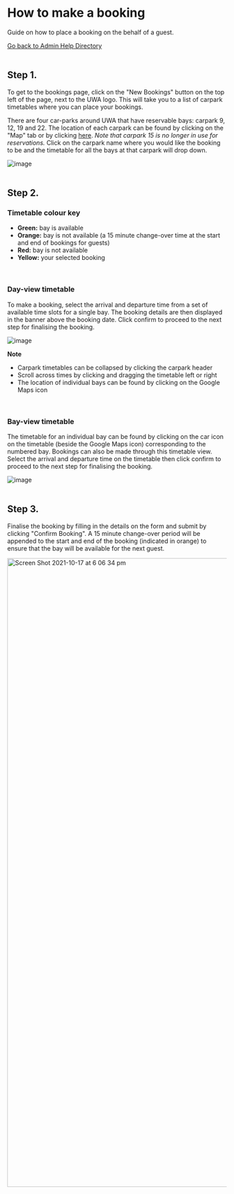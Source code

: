 # How to make a booking
Guide on how to place a booking on the behalf of a guest. 

[Go back to Admin Help Directory](https://thomcleary.github.io/cits3200-unipark-booking/admin_directory)
<br><br>

## Step 1.

To get to the bookings page, click on the "New Bookings" button on the top left of the page, next to the UWA logo. This will take you to a list of carpark timetables where you can place your bookings. 

There are four car-parks around UWA that have reservable bays: carpark 9, 12, 19 and 22. The location of each carpark can be found by clicking on the "Map" tab or by clicking [here](https://user-images.githubusercontent.com/88474382/137065444-b87ecfaa-c6ed-447b-b4d2-4f203ae4bb74.png). *Note that carpark 15 is no longer in use for reservations.* Click on the carpark name where you would like the booking to be and the timetable for all the bays at that carpark will drop down.

![image](https://user-images.githubusercontent.com/88474382/137627947-271d15f1-1153-4b41-9a62-08c0a5151ba3.png)
<br><br>

## Step 2.

### Timetable colour key
- **Green:** bay is available
- **Orange:** bay is not available (a 15 minute change-over time at the start and end of bookings for guests)
- **Red:** bay is not available
- **Yellow:** your selected booking
<br>

### Day-view timetable
To make a booking, select the arrival and departure time from a set of available time slots for a single bay. The booking details are then displayed in the banner above the booking date. Click confirm to proceed to the next step for finalising the booking.

![image](https://user-images.githubusercontent.com/88474382/137628267-0218113b-1f86-4b85-a0c5-99b9565c7c70.png)

**Note**
- Carpark timetables can be collapsed by clicking the carpark header
- Scroll across times by clicking and dragging the timetable left or right
- The location of individual bays can be found by clicking on the Google Maps icon
<br>

### Bay-view timetable

The timetable for an individual bay can be found by clicking on the car icon on the timetable (beside the Google Maps icon) corresponding to the numbered bay. Bookings can also be made through this timetable view. Select the arrival and departure time on the timetable then click confirm to proceed to the next step for finalising the booking.

![image](https://user-images.githubusercontent.com/88474382/137628269-5541a848-35e6-46dd-984d-d68b48fa1d0b.png)
<br><br>

## Step 3.

Finalise the booking by filling in the details on the form and submit by clicking "Confirm Booking". A 15 minute change-over period will be appended to the start and end of the booking (indicated in orange) to ensure that the bay will be available for the next guest.

<img width="1440" alt="Screen Shot 2021-10-17 at 6 06 34 pm" src="https://user-images.githubusercontent.com/88474382/137628291-6b4a3f55-41d8-4a9a-bea5-48b14c1f9cf7.png">
<br><br>
